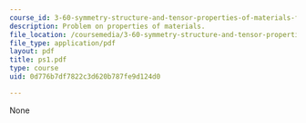 ```yaml
---
course_id: 3-60-symmetry-structure-and-tensor-properties-of-materials-fall-2005
description: Problem on properties of materials.
file_location: /coursemedia/3-60-symmetry-structure-and-tensor-properties-of-materials-fall-2005/0d776b7df7822c3d620b787fe9d124d0_ps1.pdf
file_type: application/pdf
layout: pdf
title: ps1.pdf
type: course
uid: 0d776b7df7822c3d620b787fe9d124d0

---
```

None